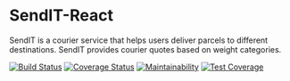 # SendIT-React

SendIT is a courier service that helps users deliver parcels to different destinations. SendIT provides courier quotes based on weight categories.

[![Build Status](https://travis-ci.com/patrickf949/SendIT-React.svg?branch=develop)](https://travis-ci.com/patrickf949/SendIT-React)
[![Coverage Status](https://coveralls.io/repos/github/patrickf949/SendIT-React/badge.svg?branch=develop)](https://coveralls.io/github/patrickf949/SendIT-React?branch=develop)
[![Maintainability](https://api.codeclimate.com/v1/badges/c9390d1ac7261b9f33ab/maintainability)](https://codeclimate.com/github/patrickf949/SendIT-React/maintainability)
[![Test Coverage](https://api.codeclimate.com/v1/badges/c9390d1ac7261b9f33ab/test_coverage)](https://codeclimate.com/github/patrickf949/SendIT-React/test_coverage)
